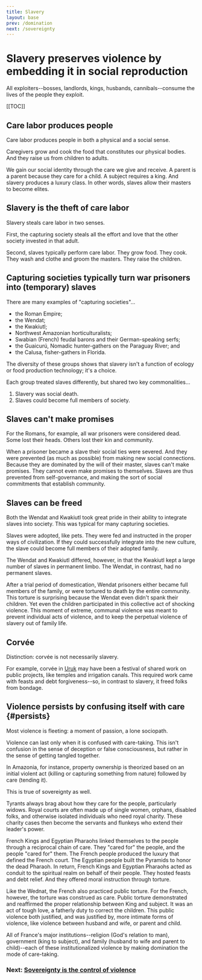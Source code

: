 ```yaml
---
title: Slavery
layout: base
prev: /domination
next: /sovereignty
---
```


# Slavery preserves violence by embedding it in social reproduction

All exploiters--bosses, landlords, kings, husbands, cannibals--consume the lives of the people they exploit.

[[TOC]]

## Care labor produces people

Care labor produces people in both a physical and a social sense.

Caregivers grow and cook the food that constitutes our physical bodies.
And they raise us from children to adults.

We gain our social identity through the care we give and receive.
A parent is a parent because they care for a child.
A subject requires a king.
And slavery produces a luxury class.
In other words, slaves allow their masters to become elites.

## Slavery is the theft of care labor

Slavery steals care labor in two senses.

First, the capturing society steals all the effort and love that the other society invested in that adult.

Second, slaves typically perform care labor.
They grow food.
They cook.
They wash and clothe and groom the masters.
They raise the children.

## Capturing societies typically turn war prisoners into (temporary) slaves

There are many examples of "capturing societies"...

- the Roman Empire;
- the Wendat;
- the Kwakiutl;
- Northwest Amazonian horticulturalists;
- Swabian (French) feudal barons and their German-speaking serfs;
- the Guaicurú, Nomadic hunter-gathers on the Paraguay River; and
- the Calusa, fisher-gathers in Florida.

The diversity of these groups shows that slavery isn't a function of ecology or food production technology; it's a choice.

Each group treated slaves differently, but shared two key commonalities...

1. Slavery was social death.
2. Slaves could become full members of society.

## Slaves can't make promises

For the Romans, for example, all war prisoners were considered dead.
Some lost their heads.
Others lost their kin and community.

When a prisoner became a slave their social ties were severed.
And they were prevented (as much as possible) from making new social connections.
Because they are dominated by the will of their master, slaves can't make promises.
They cannot even make promises to themselves.
Slaves are thus prevented from self-governance, and making the sort of social commitments that establish community.

## Slaves can be freed

Both the Wendat and Kwakiutl took great pride in their ability to integrate slaves into society.
This was typical for many capturing societies.

Slaves were adopted, like pets.
They were fed and instructed in the proper ways of civilization.
If they could successfully integrate into the new culture, the slave could become full members of their adopted family.

The Wendat and Kwakiutl differed, however, in that the Kwakiutl kept a large number of slaves in permanent limbo.
The Wendat, in contrast, had no permanent slaves.

After a trial period of domestication, Wendat prisoners either became full members of the family, or were tortured to death by the entire community.
This torture is surprising because the Wendat even didn't spank their children.
Yet even the children participated in this collective act of shocking violence.
This moment of extreme, communal violence was meant to prevent individual acts of violence, and to keep the perpetual violence of slavery out of family life.

## Corvée

Distinction: corvée is not necessarily slavery.

For example, corvée in [Uruk](/uruk) may have been a festival of shared work on public projects, like temples and irrigation canals.
This required work came with feasts and debt forgiveness--so, in contrast to slavery, it freed folks from bondage.

## Violence persists by confusing itself with care {#persists}

Most violence is fleeting: a moment of passion, a lone sociopath.

Violence can last only when it is confused with care-taking.
This isn't confusion in the sense of deception or false consciousness, but rather in the sense of getting tangled together.

In Amazonia, for instance, property ownership is theorized based on an initial violent act (killing or capturing something from nature) followed by care (tending it).

This is true of sovereignty as well.

Tyrants always brag about how they care for the people, particularly widows.
Royal courts are often made up of single women, orphans, disabled folks, and otherwise isolated individuals who need royal charity.
These charity cases then become the servants and flunkeys who extend their leader's power.

French Kings and Egyptian Pharaohs linked themselves to the people through a reciprocal chain of care.
They "cared for" the people, and the people "cared for" them.
The French people produced the luxury that defined the French court.
The Egyptian people built the Pyramids to honor the dead Pharaoh.
In return, French Kings and Egyptian Pharaohs acted as conduit to the spiritual realm on behalf of their people.
They hosted feasts and debt relief.
And they offered moral instruction through torture.

Like the Wednat, the French also practiced public torture.
For the French, however, the torture was construed as care.
Public torture demonstrated and reaffirmed the proper relationship between King and subject.
It was an act of tough love, a fatherly duty to correct the children.
This public violence both justified, and was justified by, more intimate forms of violence, like violence between husband and wife, or parent and child.

All of France's major institutions--religion (God's relation to man), government (king to subject), and family (husband to wife and parent to child)--each of these institutionalized violence by making domination the mode of care-taking.

### Next: [Sovereignty is the control of violence](/sovereignty)

